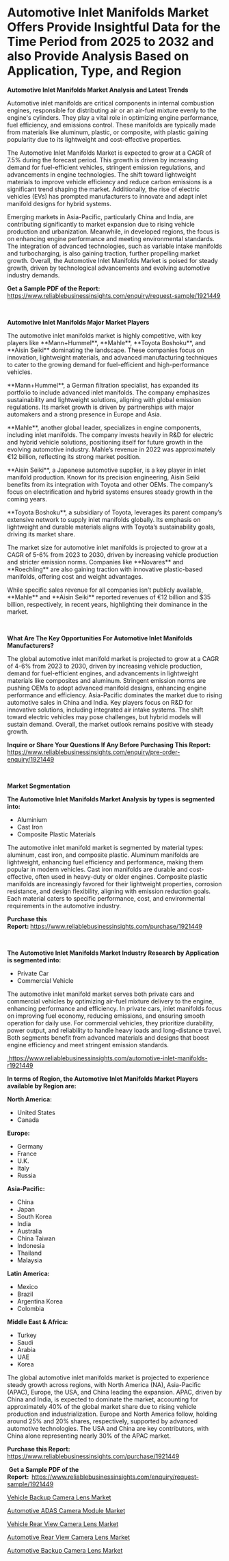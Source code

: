 <p><h1>Automotive Inlet Manifolds Market Offers Provide Insightful Data for the Time Period from 2025 to 2032 and also Provide Analysis Based on Application, Type, and Region</h1></p><p><strong>Automotive Inlet Manifolds Market Analysis and Latest Trends</strong></p>
<p><p>Automotive inlet manifolds are critical components in internal combustion engines, responsible for distributing air or an air-fuel mixture evenly to the engine's cylinders. They play a vital role in optimizing engine performance, fuel efficiency, and emissions control. These manifolds are typically made from materials like aluminum, plastic, or composite, with plastic gaining popularity due to its lightweight and cost-effective properties.</p><p>The Automotive Inlet Manifolds Market is expected to grow at a CAGR of 7.5% during the forecast period. This growth is driven by increasing demand for fuel-efficient vehicles, stringent emission regulations, and advancements in engine technologies. The shift toward lightweight materials to improve vehicle efficiency and reduce carbon emissions is a significant trend shaping the market. Additionally, the rise of electric vehicles (EVs) has prompted manufacturers to innovate and adapt inlet manifold designs for hybrid systems.</p><p>Emerging markets in Asia-Pacific, particularly China and India, are contributing significantly to market expansion due to rising vehicle production and urbanization. Meanwhile, in developed regions, the focus is on enhancing engine performance and meeting environmental standards. The integration of advanced technologies, such as variable intake manifolds and turbocharging, is also gaining traction, further propelling market growth. Overall, the Automotive Inlet Manifolds Market is poised for steady growth, driven by technological advancements and evolving automotive industry demands.</p></p>
<p><strong>Get a Sample PDF of the Report:&nbsp;</strong> <a href="https://www.reliablebusinessinsights.com/enquiry/request-sample/1921449?utm_campaign=62&utm_medium=2&utm_source=Github&utm_content=ia&utm_term=24012025&utm_id=automotive-inlet-manifolds">https://www.reliablebusinessinsights.com/enquiry/request-sample/1921449</a></p>
<p>&nbsp;</p>
<p><strong>Automotive Inlet Manifolds Major Market Players</strong></p>
<p><p>The automotive inlet manifolds market is highly competitive, with key players like **Mann+Hummel**, **Mahle**, **Toyota Boshoku**, and **Aisin Seiki** dominating the landscape. These companies focus on innovation, lightweight materials, and advanced manufacturing techniques to cater to the growing demand for fuel-efficient and high-performance vehicles.</p><p>**Mann+Hummel**, a German filtration specialist, has expanded its portfolio to include advanced inlet manifolds. The company emphasizes sustainability and lightweight solutions, aligning with global emission regulations. Its market growth is driven by partnerships with major automakers and a strong presence in Europe and Asia.</p><p>**Mahle**, another global leader, specializes in engine components, including inlet manifolds. The company invests heavily in R&D for electric and hybrid vehicle solutions, positioning itself for future growth in the evolving automotive industry. Mahle’s revenue in 2022 was approximately €12 billion, reflecting its strong market position.</p><p>**Aisin Seiki**, a Japanese automotive supplier, is a key player in inlet manifold production. Known for its precision engineering, Aisin Seiki benefits from its integration with Toyota and other OEMs. The company’s focus on electrification and hybrid systems ensures steady growth in the coming years.</p><p>**Toyota Boshoku**, a subsidiary of Toyota, leverages its parent company’s extensive network to supply inlet manifolds globally. Its emphasis on lightweight and durable materials aligns with Toyota’s sustainability goals, driving its market share.</p><p>The market size for automotive inlet manifolds is projected to grow at a CAGR of 5-6% from 2023 to 2030, driven by increasing vehicle production and stricter emission norms. Companies like **Novares** and **Roechling** are also gaining traction with innovative plastic-based manifolds, offering cost and weight advantages.</p><p>While specific sales revenue for all companies isn’t publicly available, **Mahle** and **Aisin Seiki** reported revenues of €12 billion and $35 billion, respectively, in recent years, highlighting their dominance in the market.</p></p>
<p>&nbsp;</p>
<p><strong>What Are The Key Opportunities For Automotive Inlet Manifolds Manufacturers?</strong></p>
<p><p>The global automotive inlet manifold market is projected to grow at a CAGR of 4-6% from 2023 to 2030, driven by increasing vehicle production, demand for fuel-efficient engines, and advancements in lightweight materials like composites and aluminum. Stringent emission norms are pushing OEMs to adopt advanced manifold designs, enhancing engine performance and efficiency. Asia-Pacific dominates the market due to rising automotive sales in China and India. Key players focus on R&D for innovative solutions, including integrated air intake systems. The shift toward electric vehicles may pose challenges, but hybrid models will sustain demand. Overall, the market outlook remains positive with steady growth.</p></p>
<p><strong>Inquire or Share Your Questions If Any Before Purchasing This Report:</strong> <a href="https://www.reliablebusinessinsights.com/enquiry/pre-order-enquiry/1921449?utm_campaign=62&utm_medium=2&utm_source=Github&utm_content=ia&utm_term=24012025&utm_id=automotive-inlet-manifolds">https://www.reliablebusinessinsights.com/enquiry/pre-order-enquiry/1921449</a></p>
<p>&nbsp;</p>
<p><strong>Market Segmentation</strong></p>
<p><strong>The Automotive Inlet Manifolds Market Analysis by types is segmented into:</strong></p>
<p><ul><li>Aluminium</li><li>Cast Iron</li><li>Composite Plastic Materials</li></ul></p>
<p><p>The automotive inlet manifold market is segmented by material types: aluminum, cast iron, and composite plastic. Aluminum manifolds are lightweight, enhancing fuel efficiency and performance, making them popular in modern vehicles. Cast iron manifolds are durable and cost-effective, often used in heavy-duty or older engines. Composite plastic manifolds are increasingly favored for their lightweight properties, corrosion resistance, and design flexibility, aligning with emission reduction goals. Each material caters to specific performance, cost, and environmental requirements in the automotive industry.</p></p>
<p><strong>Purchase this Report:&nbsp;</strong><a href="https://www.reliablebusinessinsights.com/purchase/1921449?utm_campaign=62&utm_medium=2&utm_source=Github&utm_content=ia&utm_term=24012025&utm_id=automotive-inlet-manifolds">https://www.reliablebusinessinsights.com/purchase/1921449</a></p>
<p>&nbsp;</p>
<p><strong>The Automotive Inlet Manifolds Market Industry Research by Application is segmented into:</strong></p>
<p><ul><li>Private Car</li><li>Commercial Vehicle</li></ul></p>
<p><p>The automotive inlet manifold market serves both private cars and commercial vehicles by optimizing air-fuel mixture delivery to the engine, enhancing performance and efficiency. In private cars, inlet manifolds focus on improving fuel economy, reducing emissions, and ensuring smooth operation for daily use. For commercial vehicles, they prioritize durability, power output, and reliability to handle heavy loads and long-distance travel. Both segments benefit from advanced materials and designs that boost engine efficiency and meet stringent emission standards.</p></p>
<p><a href="https://www.reliablebusinessinsights.com/automotive-inlet-manifolds-r1921449?utm_campaign=62&utm_medium=2&utm_source=Github&utm_content=ia&utm_term=24012025&utm_id=automotive-inlet-manifolds">&nbsp;https://www.reliablebusinessinsights.com/automotive-inlet-manifolds-r1921449</a></p>
<p><strong>In terms of Region, the Automotive Inlet Manifolds Market Players available by Region are:</strong></p>
<p>
    <p> <strong> North America: </strong>
        <ul>
            <li>United States</li>
            <li>Canada</li>
        </ul>
        </p> 
    <p> <strong> Europe: </strong>
        <ul>
            <li>Germany</li>
            <li>France</li>
            <li>U.K.</li>
            <li>Italy</li>
            <li>Russia</li>
        </ul>
        </p> 
    <p> <strong> Asia-Pacific: </strong>
        <ul>
            <li>China</li>
            <li>Japan</li>
            <li>South Korea</li>
            <li>India</li>
            <li>Australia</li>
            <li>China Taiwan</li>
            <li>Indonesia</li>
            <li>Thailand</li>
            <li>Malaysia</li>
        </ul>
        </p> 
    <p> <strong> Latin America: </strong>
        <ul>
            <li>Mexico</li>
            <li>Brazil</li>
            <li>Argentina Korea</li>
            <li>Colombia</li>
        </ul>
        </p> 
    <p> <strong> Middle East & Africa: </strong>
        <ul>
            <li>Turkey</li>
            <li>Saudi</li>
            <li>Arabia</li>
            <li>UAE</li>
            <li>Korea</li>
        </ul>
    </p>
    </p>
<p><p>The global automotive inlet manifolds market is projected to experience steady growth across regions, with North America (NA), Asia-Pacific (APAC), Europe, the USA, and China leading the expansion. APAC, driven by China and India, is expected to dominate the market, accounting for approximately 40% of the global market share due to rising vehicle production and industrialization. Europe and North America follow, holding around 25% and 20% shares, respectively, supported by advanced automotive technologies. The USA and China are key contributors, with China alone representing nearly 30% of the APAC market.</p></p>
<p><strong>Purchase this Report: </strong><a href="https://www.reliablebusinessinsights.com/purchase/1921449?utm_campaign=62&utm_medium=2&utm_source=Github&utm_content=ia&utm_term=24012025&utm_id=automotive-inlet-manifolds">https://www.reliablebusinessinsights.com/purchase/1921449</a></p>
<p>&nbsp;<strong>Get a Sample PDF of the Report:&nbsp;&nbsp;</strong><a href="https://www.reliablebusinessinsights.com/enquiry/request-sample/1921449?utm_campaign=62&utm_medium=2&utm_source=Github&utm_content=ia&utm_term=24012025&utm_id=automotive-inlet-manifolds">https://www.reliablebusinessinsights.com/enquiry/request-sample/1921449</a></p>
<p><strong></strong></p>
<p><p><a href="https://github.com/organophelia8282/Market-Research-Report-List-1/blob/main/vehicle-backup-camera-lens-market.md?utm_campaign=62&utm_medium=2&utm_source=Github&utm_content=ia&utm_term=24012025&utm_id=automotive-inlet-manifolds">Vehicle Backup Camera Lens Market</a></p><p><a href="https://github.com/kuhlpage323/Market-Research-Report-List-1/blob/main/automotive-adas-camera-module-market.md?utm_campaign=62&utm_medium=2&utm_source=Github&utm_content=ia&utm_term=24012025&utm_id=automotive-inlet-manifolds">Automotive ADAS Camera Module Market</a></p><p><a href="https://github.com/savannabyun726/Market-Research-Report-List-1/blob/main/vehicle-rear-view-camera-lens-market.md?utm_campaign=62&utm_medium=2&utm_source=Github&utm_content=ia&utm_term=24012025&utm_id=automotive-inlet-manifolds">Vehicle Rear View Camera Lens Market</a></p><p><a href="https://github.com/jamastodola515/Market-Research-Report-List-1/blob/main/automotive-rear-view-camera-lens-market.md?utm_campaign=62&utm_medium=2&utm_source=Github&utm_content=ia&utm_term=24012025&utm_id=automotive-inlet-manifolds">Automotive Rear View Camera Lens Market</a></p><p><a href="https://github.com/danikabiele541/Market-Research-Report-List-1/blob/main/automotive-backup-camera-lens-market.md?utm_campaign=62&utm_medium=2&utm_source=Github&utm_content=ia&utm_term=24012025&utm_id=automotive-inlet-manifolds">Automotive Backup Camera Lens Market</a></p></p>